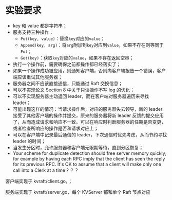 # 实验要求
* key 和 value 都是字符串；
* 服务支持三种操作：
	* `Put(key, value)`：替换`key`对应的`value`；
	* `Append(key, arg)`：将`arg`附加到`key`对应到`value`，如果不存在则等同于`Put`；
	* `Get(key)`：获取`key`对应的`value`，如果不存在返回空串；
* 执行一个操作前，需要确保之前都操作都已经落实了；
* 如果一个操作成功被应用，则通知客户端，否则向客户端报告一个错误，客户端应该重试其他服务器；
* 服务器之间不应该直接通信，只能通过 Raft 交换信息；
* 可以不实现论文 Section 8 中关于只读操作不写 log 的优化；
* 可以不实现服务器主动返回 leader，而在客户端对服务器遍历来寻找 leader；
* 可能出现这样的情况：当请求操作后，对应的服务器失去领导，新的 leader 接受了其他客户端的操作并提交，原来的服务器将新 leader 反馈的提交应用了，从而造成请求和响应不一致。可以在响应时判断服务器的任期是否变更，或者检查所响应的操作是否和请求对应上；
* 可以在客户端中记录最后通信的 leader，下次通信时优先考虑，从而节约寻找 leader 的时间；
* 当发生分区时，允许服务器和客户端无限期等待，直到分区恢复；
* Your scheme for duplicate detection should free server memory quickly, for example by having each RPC imply that the client has seen the reply for its previous RPC. It's OK to assume that a client will make only one call into a Clerk at a time？？？

客户端实现于 kvraft/client.go，；

服务端实现于 kvraft/server.go，每个 KVServer 都和单个 Raft 节点对应